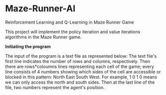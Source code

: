 # Maze-Runner-AI
Reinforcement Learning and Q-Learning in Maze Runner Game


This project will implement the policy iteration and value iterations algorithms in the Maze Runner game.

**Initiating the program**

The input of the program is a text file as represented below:
The text file's first line indicates the number of rows and columns, respectively.
Then there are rows*coloumns lines representing each cell of the game; every line consists of 4 numbers showing which sides of the cell are accessible or blocked in this pattern: North East South West.
For example, 1 0 1 0 means we can only access the north and south sides.
Then at the last line of the file, two numbers represent the agent's position.

